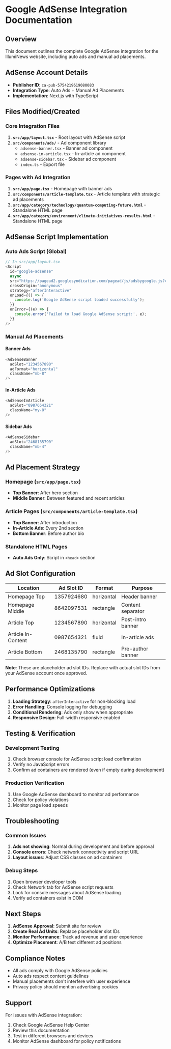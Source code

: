 # Google AdSense Integration Documentation

## Overview
This document outlines the complete Google AdSense integration for the IllumiNews website, including auto ads and manual ad placements.

## AdSense Account Details
- **Publisher ID**: `ca-pub-5754219619080083`
- **Integration Type**: Auto Ads + Manual Ad Placements
- **Implementation**: Next.js with TypeScript

## Files Modified/Created

### Core Integration Files
1. **`src/app/layout.tsx`** - Root layout with AdSense script
2. **`src/components/ads/`** - Ad component library
   - `adsense-banner.tsx` - Banner ad component
   - `adsense-in-article.tsx` - In-article ad component
   - `adsense-sidebar.tsx` - Sidebar ad component
   - `index.ts` - Export file

### Pages with Ad Integration
1. **`src/app/page.tsx`** - Homepage with banner ads
2. **`src/components/article-template.tsx`** - Article template with strategic ad placements
3. **`src/app/category/technology/quantum-computing-future.html`** - Standalone HTML page
4. **`src/app/category/environment/climate-initiatives-results.html`** - Standalone HTML page

## AdSense Script Implementation

### Auto Ads Script (Global)
```typescript
// In src/app/layout.tsx
<Script
  id="google-adsense"
  async
  src="https://pagead2.googlesyndication.com/pagead/js/adsbygoogle.js?client=ca-pub-5754219619080083"
  crossOrigin="anonymous"
  strategy="afterInteractive"
  onLoad={() => {
    console.log('Google AdSense script loaded successfully');
  }}
  onError={(e) => {
    console.error('Failed to load Google AdSense script:', e);
  }}
/>
```

### Manual Ad Placements

#### Banner Ads
```typescript
<AdSenseBanner 
  adSlot="1234567890" 
  adFormat="horizontal"
  className="mb-8"
/>
```

#### In-Article Ads
```typescript
<AdSenseInArticle 
  adSlot="0987654321"
  className="my-8"
/>
```

#### Sidebar Ads
```typescript
<AdSenseSidebar 
  adSlot="2468135790"
  className="mb-4"
/>
```

## Ad Placement Strategy

### Homepage (`src/app/page.tsx`)
- **Top Banner**: After hero section
- **Middle Banner**: Between featured and recent articles

### Article Pages (`src/components/article-template.tsx`)
- **Top Banner**: After introduction
- **In-Article Ads**: Every 2nd section
- **Bottom Banner**: Before author bio

### Standalone HTML Pages
- **Auto Ads Only**: Script in `<head>` section

## Ad Slot Configuration

| Location | Ad Slot ID | Format | Purpose |
|----------|------------|--------|---------|
| Homepage Top | 1357924680 | horizontal | Header banner |
| Homepage Middle | 8642097531 | rectangle | Content separator |
| Article Top | 1234567890 | horizontal | Post-intro banner |
| Article In-Content | 0987654321 | fluid | In-article ads |
| Article Bottom | 2468135790 | rectangle | Pre-author banner |

**Note**: These are placeholder ad slot IDs. Replace with actual slot IDs from your AdSense account once approved.

## Performance Optimizations

1. **Loading Strategy**: `afterInteractive` for non-blocking load
2. **Error Handling**: Console logging for debugging
3. **Conditional Rendering**: Ads only show when appropriate
4. **Responsive Design**: Full-width responsive enabled

## Testing & Verification

### Development Testing
1. Check browser console for AdSense script load confirmation
2. Verify no JavaScript errors
3. Confirm ad containers are rendered (even if empty during development)

### Production Verification
1. Use Google AdSense dashboard to monitor ad performance
2. Check for policy violations
3. Monitor page load speeds

## Troubleshooting

### Common Issues
1. **Ads not showing**: Normal during development and before approval
2. **Console errors**: Check network connectivity and script URL
3. **Layout issues**: Adjust CSS classes on ad containers

### Debug Steps
1. Open browser developer tools
2. Check Network tab for AdSense script requests
3. Look for console messages about AdSense loading
4. Verify ad containers exist in DOM

## Next Steps

1. **AdSense Approval**: Submit site for review
2. **Create Real Ad Units**: Replace placeholder slot IDs
3. **Monitor Performance**: Track ad revenue and user experience
4. **Optimize Placement**: A/B test different ad positions

## Compliance Notes

- All ads comply with Google AdSense policies
- Auto ads respect content guidelines
- Manual placements don't interfere with user experience
- Privacy policy should mention advertising cookies

## Support

For issues with AdSense integration:
1. Check Google AdSense Help Center
2. Review this documentation
3. Test in different browsers and devices
4. Monitor AdSense dashboard for policy notifications
